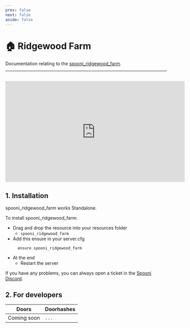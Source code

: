 ```yaml
---
prev: false
next: false
aside: false
---
```


# 🏠 Ridgewood Farm
Documentation relating to the [spooni_ridgewood_farm](https://spooni-mapping.tebex.io/package/).

___
<br>
<iframe width="560" height="315" src="https://www.youtube.com/embed/" frameborder="0" allow="accelerometer; autoplay; clipboard-write; encrypted-media; gyroscope; picture-in-picture; web-share" allowfullscreen></iframe>

## 1. Installation
spooni_ridgewood_farm works Standalone.  

To install spooni_ridgewood_farm:
- Drag and drop the resource into your resources folder
  - `spooni_ridgewood_farm`
- Add this ensure in your server.cfg
  ```
    ensure spooni_ridgewood_farm
  ```
- At the end
  - Restart the server

If you have any problems, you can always open a ticket in the [Spooni Discord](https://discord.gg/spooni).

## 2. For developers
| Doors                     | Doorhashes
|---------------------------|----------------------------------------------------------------------------------|
| Coming soon               | `...`